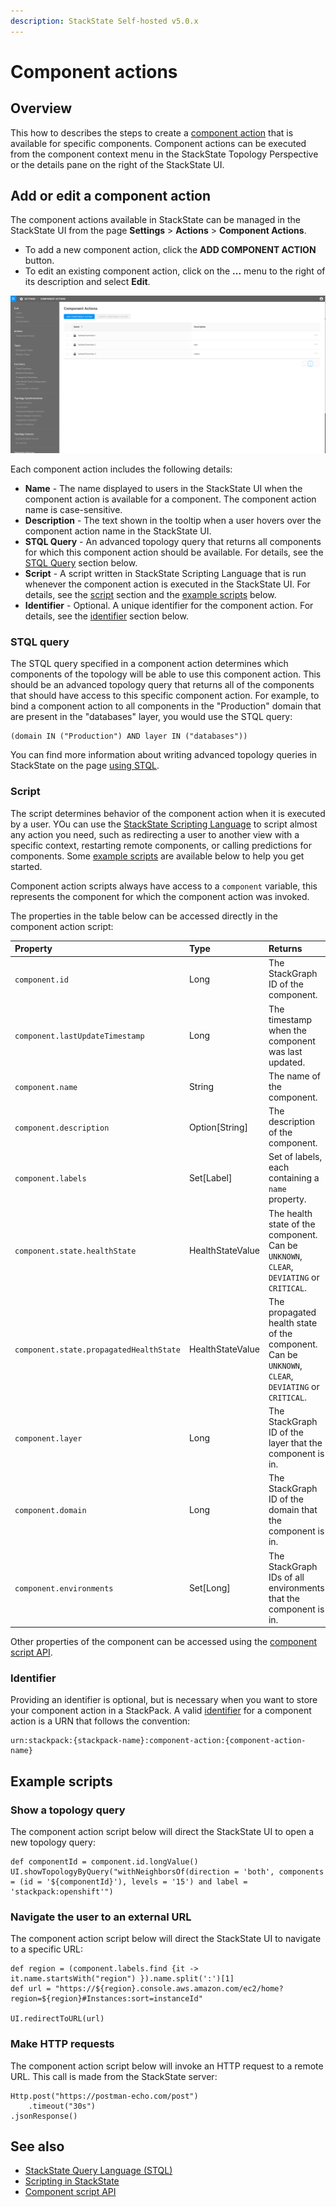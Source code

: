 ```yaml
---
description: StackState Self-hosted v5.0.x
---
```


# Component actions

## Overview

This how to describes the steps to create a [component action](../../../configure/topology/component_actions.md) that is available for specific components. Component actions can be executed from the component context menu in the StackState Topology Perspective or the details pane on the right of the StackState UI.

## Add or edit a component action

The component actions available in StackState can be managed in the StackState UI from the page **Settings** &gt; **Actions** &gt; **Component Actions**.

* To add a new component action, click the **ADD COMPONENT ACTION** button.
* To edit an existing component action, click on the **...** menu to the right of its description and select **Edit**.

![Component Actions](../../../.gitbook/assets/component_actions.png)

Each component action includes the following details:

* **Name** - The name displayed to users in the StackState UI when the component action is available for a component. The component action name is case-sensitive.
* **Description** - The text shown in the tooltip when a user hovers over the component action name in the StackState UI.
* **STQL Query** - An advanced topology query that returns all components for which this component action should be available. For details, see the [STQL Query](component-actions.md#stql-query) section below.
* **Script** - A script written in StackState Scripting Language that is run whenever the component action is executed in the StackState UI. For details, see the [script](component-actions.md#script) section and the [example scripts](component-actions.md#example-scripts) below.
* **Identifier** - Optional. A unique identifier for the component action. For details, see the [identifier](component-actions.md#identifier) section below.

### STQL query

The STQL query specified in a component action determines which components of the topology will be able to use this component action. This should be an advanced topology query that returns all of the components that should have access to this specific component action. For example, to bind a component action to all components in the "Production" domain that are present in the "databases" layer, you would use the STQL query:

```text
(domain IN ("Production") AND layer IN ("databases"))
```

You can find more information about writing advanced topology queries in StackState on the page [using STQL](../../reference/stql_reference.md).

### Script

The script determines behavior of the component action when it is executed by a user. YOu can use the [StackState Scripting Language](../../reference/scripting/scripting-in-stackstate.md) to script almost any action you need, such as redirecting a user to another view with a specific context, restarting remote components, or calling predictions for components. Some [example scripts](component-actions.md#example-scripts) are available below to help you get started.

Component action scripts always have access to a `component` variable, this represents the component for which the component action was invoked.

The properties in the table below can be accessed directly in the component action script:

| Property | Type | Returns |
| :--- | :--- | :--- |
| `component.id` | Long | The StackGraph ID of the component. |
| `component.lastUpdateTimestamp` | Long | The timestamp when the component was last updated. |
| `component.name` | String | The name of the component. |
| `component.description` | Option\[String\] | The description of the component. |
| `component.labels` | Set\[Label\] | Set of labels, each containing a `name` property. |
| `component.state.healthState` | HealthStateValue | The health state of the component. Can be `UNKNOWN`, `CLEAR`, `DEVIATING` or `CRITICAL`. |
| `component.state.propagatedHealthState` | HealthStateValue | The propagated health state of the component. Can be `UNKNOWN`, `CLEAR`, `DEVIATING` or `CRITICAL`. |
| `component.layer` | Long | The StackGraph ID of the layer that the component is in. |
| `component.domain` | Long | The StackGraph ID of the domain that the component is in. |
| `component.environments` | Set\[Long\] | The StackGraph IDs of all environments that the component is in. |

Other properties of the component can be accessed using the [component script API](../../reference/scripting/script-apis/component.md).

### Identifier

Providing an identifier is optional, but is necessary when you want to store your component action in a StackPack. A valid [identifier](../../../configure/identifiers.md) for a component action is a URN that follows the convention:

```text
urn:stackpack:{stackpack-name}:component-action:{component-action-name}
```

## Example scripts

### Show a topology query

The component action script below will direct the StackState UI to open a new topology query:

```text
def componentId = component.id.longValue()
UI.showTopologyByQuery("withNeighborsOf(direction = 'both', components = (id = '${componentId}'), levels = '15') and label = 'stackpack:openshift'")
```

### Navigate the user to an external URL

The component action script below will direct the StackState UI to navigate to a specific URL:

```text
def region = (component.labels.find {it -> it.name.startsWith("region") }).name.split(':')[1]
def url = "https://${region}.console.aws.amazon.com/ec2/home?region=${region}#Instances:sort=instanceId"

UI.redirectToURL(url)
```

### Make HTTP requests

The component action script below will invoke an HTTP request to a remote URL. This call is made from the StackState server:

```text
Http.post("https://postman-echo.com/post")
    .timeout("30s")
.jsonResponse()
```

## See also

* [StackState Query Language \(STQL\)](../../reference/stql_reference.md)    
* [Scripting in StackState](../../reference/scripting/scripting-in-stackstate.md)
* [Component script API](../../reference/scripting/script-apis/component.md)

